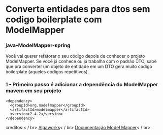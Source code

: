 # Converta entidades para dtos sem codigo boilerplate com ModelMapper

### java-ModelMapper-spring

Você vai querer refatorar o seu código depois de conhecer o projeto ModelMapper.
Se você já conhece ou já trabalha com o padrão DTO, sabe que pra converter um objeto de entidade em um DTO gera muito código boilerplate (aqueles códigos repetitivos).

### 1 - Primeiro passo é adicionar a dependência do ModelMapper mavem em seu projeto

````
<dependency>
  <groupId>org.modelmapper</groupId>
  <artifactId>modelmapper</artifactId>
  <version>2.4.2</version>
</dependency>
````

creditos:< / br>
[Algaworks](https://www.linkedin.com/feed/hashtag/?keywords=modelmapper&highlightedUpdateUrns=urn%3Ali%3Aactivity%3A6799318021534978048)< / br>
[Documentação Model Mapper](http://modelmapper.org/getting-started/)< / br>
